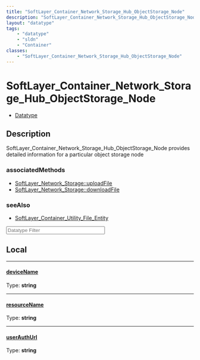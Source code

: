 ```yaml
---
title: "SoftLayer_Container_Network_Storage_Hub_ObjectStorage_Node"
description: "SoftLayer_Container_Network_Storage_Hub_ObjectStorage_Node provides detailed information for a particular object storage... "
layout: "datatype"
tags:
    - "datatype"
    - "sldn"
    - "Container"
classes:
    - "SoftLayer_Container_Network_Storage_Hub_ObjectStorage_Node"
---
```


# SoftLayer_Container_Network_Storage_Hub_ObjectStorage_Node
<div id='service-datatype'>
    <ul id='sldn-reference-tabs'>
        <li id='datatype'> <a href='/reference/datatypes/SoftLayer_Container_Network_Storage_Hub_ObjectStorage_Node' >Datatype</a></li>
    </ul>
</div>

## Description 
SoftLayer_Container_Network_Storage_Hub_ObjectStorage_Node provides detailed information for a particular object storage node 


### associatedMethods

*  [SoftLayer_Network_Storage::uploadFile](/reference/services/SoftLayer_Network_Storage/uploadFile )
*  [SoftLayer_Network_Storage::downloadFile](/reference/services/SoftLayer_Network_Storage/downloadFile )



### seeAlso

* [SoftLayer_Container_Utility_File_Entity](/reference/datatypes/SoftLayer_Container_Utility_File_Entity )




<!-- Filer BEGIN -->
<div class="view-filters">
        <div class="clearfix">
            <div class="search-input-box">
                <input placeholder="Datatype Filter" onkeyup="titleSearch(inputId='prop-input', divId='properties', elementClass='prop-row')" 
                    type="text" id="prop-input" value="" size="30" maxlength="128" class="form-text">
            </div>
        </div>
</div>
<!-- Filer END -->

<div id="properties" class="content">
<div id="localProperties" class="prop-content" >

## Local
<div class="prop-row">

-----
[deviceName]: #devicename
#### [deviceName]
  
<span class="type-label">Type: </span>**string**


</div>
<div class="prop-row">

-----
[resourceName]: #resourcename
#### [resourceName]
  
<span class="type-label">Type: </span>**string**


</div>
<div class="prop-row">

-----
[userAuthUrl]: #userauthurl
#### [userAuthUrl]
  
<span class="type-label">Type: </span>**string**


</div>
</div>
<!-- LOCAL PROPERTY END -->

</div>


